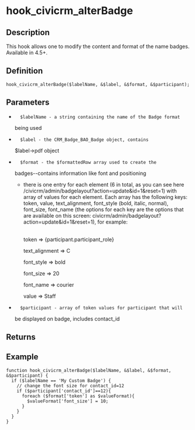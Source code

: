 # hook_civicrm_alterBadge

## Description

This hook allows one to modify the content and format of the name
badges. Available in 4.5+.

## Definition

    hook_civicrm_alterBadge($labelName, &$label, &$format, &$participant);

## Parameters

-       $labelName - a string containing the name of the Badge format
    being used
-       $label - the CRM_Badge_BAO_Badge object, contains
    $label->pdf object
-       $format - the $formattedRow array used to create the
    badges--contains information like font and positioning
    -   there is one entry for each element (6 in total, as you can see
        here /civicrm/admin/badgelayout?action=update&id=1&reset=1) with
        array of values for each element. Each array has the following
        keys: token, value, text_alignment, font_style (bold, italic,
        normal), font_size, font_name (the options for each key are
        the options that are available on this screen:
        civicrm/admin/badgelayout?action=update&id=1&reset=1), for
        example:

        \
         token => {participant.participant_role}

        text_alignment => C

        font_style => bold

        font_size => 20

        font_name => courier

        value => Staff



-       $participant - array of token values for participant that will
    be displayed on badge, includes contact_id

## Returns

## Example



    function hook_civicrm_alterBadge($labelName, &$label, &$format, &$participant) {
      if ($labelName == 'My Custom Badge') {
        // change the font size for contact_id=12
        if ($participant['contact_id']==12){
          foreach ($format['token'] as $valueFormat){
            $valueFormat['font_size'] = 10;
          }
        }
      }
    }